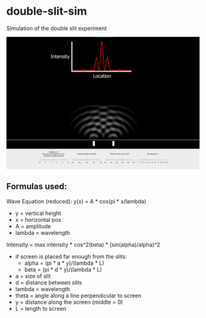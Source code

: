 # double-slit-sim
Simulation of the double slit experiment

![Double Slit Experiment Simulation](/output/Double_Slit_Experiment_Simulation.png)

## Formulas used:
Wave Equation (reduced): y(x) = A * cos(pi * x/lambda)
- y = vertical height
- x = horizontal pos
- A = amplitude
- lambda = wavelength

Intensity = max intensity * cos^2(beta) * (sin(alpha)/alpha)^2
- if screen is placed far enough from the slits:
  - alpha = (pi * a * y)/(lambda * L)
  - beta = (pi * d * y)/(lambda * L)
- a = size of slit
- d = distance between slits
- lambda = wavelength
- theta = angle along a line perpendicular to screen
- y = distance along the screen (middle = 0)
- L = length to screen
